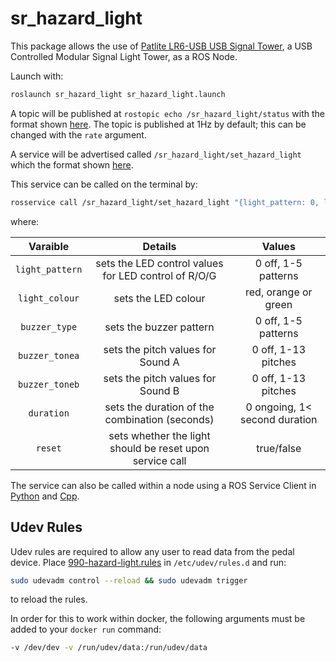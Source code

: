 # sr_hazard_light

This package allows the use of [Patlite LR6-USB USB Signal Tower](https://www.patlite.com/product/detail0000000689.html), a USB Controlled Modular Signal Light Tower, as a ROS Node. 

Launch with:
```bash
roslaunch sr_hazard_light sr_hazard_light.launch
```

A topic will be published at `rostopic echo /sr_hazard_light/status` with the format shown [here](msg/Status.msg). The topic is published at 1Hz by default; this can be changed with the `rate` argument.

A service will be advertised called `/sr_hazard_light/set_hazard_light` which the format shown [here](srv/SetHazardLight.msg).

This service can be called on the terminal by: 

```bash 
rosservice call /sr_hazard_light/set_hazard_light "{light_pattern: 0, light_colour: '', buzzer_type: 0, buzzer_tonea: 0, buzzer_toneb: 0, duration: 0, reset: true}"  
```
where:

| Varaible | Details | Values |
| :-------------:|:-------------:|:-------------:|
| `light_pattern`| sets the LED control values for LED control of R/O/G | 0 off, 1-5 patterns |
| `light_colour` | sets the LED colour | red, orange or green         |
| `buzzer_type`  | sets the buzzer pattern  | 0 off, 1-5 patterns |
| `buzzer_tonea` | sets the pitch values for Sound A | 0 off, 1-13 pitches |
| `buzzer_toneb` | sets the pitch values for Sound B | 0 off, 1-13 pitches |
| `duration`     | sets the duration of the combination (seconds) | 0 ongoing, 1< second duration  |
| `reset`        | sets whether the light should be reset upon service call | true/false |

The service can also be called within a node using a ROS Service Client in [Python](http://wiki.ros.org/ROS/Tutorials/WritingServiceClient%28python%29) and [Cpp](http://wiki.ros.org/ROS/Tutorials/WritingServiceClient%28c%2B%2B%29).

## Udev Rules

Udev rules are required to allow any user to read data from the pedal device. Place [990-hazard-light.rules](90-hazard-light.rules) in `/etc/udev/rules.d` and run:

```bash
sudo udevadm control --reload && sudo udevadm trigger
```
to reload the rules.

In order for this to work within docker, the following arguments must be added to your `docker run` command:

```bash
-v /dev/dev -v /run/udev/data:/run/udev/data
```